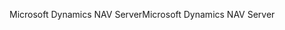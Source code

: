<span data-ttu-id="b0ef8-101">Microsoft Dynamics NAV Server</span><span class="sxs-lookup"><span data-stu-id="b0ef8-101">Microsoft Dynamics NAV Server</span></span>